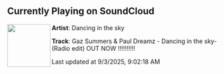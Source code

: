 ## Currently Playing on SoundCloud

[<img align="left" width="100" src="https://i1.sndcdn.com/artworks-KiTOpCjf7fomE3NM-v6ohfw-t500x500.png">](https://soundcloud.com/sandsconnection/gaz-summers-paul-dreamz)

**Artist**: Dancing in the sky 

**Track**: Gaz Summers & Paul Dreamz - Dancing in the sky- (Radio edit) OUT NOW !!!!!!!!!!

Last updated at 9/3/2025, 9:02:18 AM
